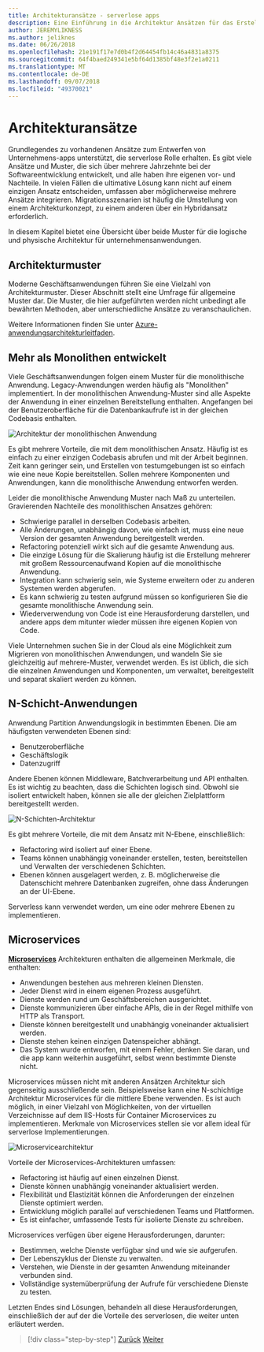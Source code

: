```yaml
---
title: Architekturansätze - serverlose apps
description: Eine Einführung in die Architektur Ansätzen für das Erstellen von Cloud-basierte unternehmensanwendungen, von N-schichtige Architekturen für die serverlose.
author: JEREMYLIKNESS
ms.author: jeliknes
ms.date: 06/26/2018
ms.openlocfilehash: 21e191f17e7d0b4f2d64454fb14c46a4831a8375
ms.sourcegitcommit: 64f4baed249341e5bf64d1385bf48e3f2e1a0211
ms.translationtype: MT
ms.contentlocale: de-DE
ms.lasthandoff: 09/07/2018
ms.locfileid: "49370021"
---
```

# <a name="architecture-approaches"></a>Architekturansätze

Grundlegendes zu vorhandenen Ansätze zum Entwerfen von Unternehmens-apps unterstützt, die serverlose Rolle erhalten. Es gibt viele Ansätze und Muster, die sich über mehrere Jahrzehnte bei der Softwareentwicklung entwickelt, und alle haben ihre eigenen vor- und Nachteile. In vielen Fällen die ultimative Lösung kann nicht auf einem einzigen Ansatz entscheiden, umfassen aber möglicherweise mehrere Ansätze integrieren. Migrationsszenarien ist häufig die Umstellung von einem Architekturkonzept, zu einem anderen über ein Hybridansatz erforderlich.

In diesem Kapitel bietet eine Übersicht über beide Muster für die logische und physische Architektur für unternehmensanwendungen.

## <a name="architecture-patterns"></a>Architekturmuster

Moderne Geschäftsanwendungen führen Sie eine Vielzahl von Architekturmuster. Dieser Abschnitt stellt eine Umfrage für allgemeine Muster dar. Die Muster, die hier aufgeführten werden nicht unbedingt alle bewährten Methoden, aber unterschiedliche Ansätze zu veranschaulichen.

Weitere Informationen finden Sie unter [Azure-anwendungsarchitekturleitfaden](https://docs.microsoft.com/azure/architecture/guide/).

## <a name="monoliths"></a>Mehr als Monolithen entwickelt

Viele Geschäftsanwendungen folgen einem Muster für die monolithische Anwendung. Legacy-Anwendungen werden häufig als "Monolithen" implementiert. In der monolithischen Anwendung-Muster sind alle Aspekte der Anwendung in einer einzelnen Bereitstellung enthalten. Angefangen bei der Benutzeroberfläche für die Datenbankaufrufe ist in der gleichen Codebasis enthalten.

![Architektur der monolithischen Anwendung](./media/monolith-architecture.png)

Es gibt mehrere Vorteile, die mit dem monolithischen Ansatz. Häufig ist es einfach zu einer einzigen Codebasis abrufen und mit der Arbeit beginnen. Zeit kann geringer sein, und Erstellen von testumgebungen ist so einfach wie eine neue Kopie bereitstellen. Sollen mehrere Komponenten und Anwendungen, kann die monolithische Anwendung entworfen werden.

Leider die monolithische Anwendung Muster nach Maß zu unterteilen. Gravierenden Nachteile des monolithischen Ansatzes gehören:

* Schwierige parallel in derselben Codebasis arbeiten.
* Alle Änderungen, unabhängig davon, wie einfach ist, muss eine neue Version der gesamten Anwendung bereitgestellt werden.
* Refactoring potenziell wirkt sich auf die gesamte Anwendung aus.
* Die einzige Lösung für die Skalierung häufig ist die Erstellung mehrerer mit großem Ressourcenaufwand Kopien auf die monolithische Anwendung.
* Integration kann schwierig sein, wie Systeme erweitern oder zu anderen Systemen werden abgerufen.
* Es kann schwierig zu testen aufgrund müssen so konfigurieren Sie die gesamte monolithische Anwendung sein.
* Wiederverwendung von Code ist eine Herausforderung darstellen, und andere apps dem mitunter wieder müssen ihre eigenen Kopien von Code.

Viele Unternehmen suchen Sie in der Cloud als eine Möglichkeit zum Migrieren von monolithischen Anwendungen, und wandeln Sie sie gleichzeitig auf mehrere-Muster, verwendet werden. Es ist üblich, die sich die einzelnen Anwendungen und Komponenten, um verwaltet, bereitgestellt und separat skaliert werden zu können.

## <a name="n-layer-applications"></a>N-Schicht-Anwendungen

Anwendung Partition Anwendungslogik in bestimmten Ebenen. Die am häufigsten verwendeten Ebenen sind:

* Benutzeroberfläche
* Geschäftslogik
* Datenzugriff

Andere Ebenen können Middleware, Batchverarbeitung und API enthalten. Es ist wichtig zu beachten, dass die Schichten logisch sind. Obwohl sie isoliert entwickelt haben, können sie alle der gleichen Zielplattform bereitgestellt werden.

![N-Schichten-Architektur](./media/n-layer-architecture.png)

Es gibt mehrere Vorteile, die mit dem Ansatz mit N-Ebene, einschließlich:

* Refactoring wird isoliert auf einer Ebene.
* Teams können unabhängig voneinander erstellen, testen, bereitstellen und Verwalten der verschiedenen Schichten.
* Ebenen können ausgelagert werden, z. B. möglicherweise die Datenschicht mehrere Datenbanken zugreifen, ohne dass Änderungen an der UI-Ebene.

Serverless kann verwendet werden, um eine oder mehrere Ebenen zu implementieren.

## <a name="microservices"></a>Microservices

**[Microservices](https://docs.microsoft.com/azure/architecture/guide/architecture-styles/microservices)**  Architekturen enthalten die allgemeinen Merkmale, die enthalten:

* Anwendungen bestehen aus mehreren kleinen Diensten.
* Jeder Dienst wird in einem eigenen Prozess ausgeführt.
* Dienste werden rund um Geschäftsbereichen ausgerichtet.
* Dienste kommunizieren über einfache APIs, die in der Regel mithilfe von HTTP als Transport.
* Dienste können bereitgestellt und unabhängig voneinander aktualisiert werden.
* Dienste stehen keinen einzigen Datenspeicher abhängt.
* Das System wurde entworfen, mit einem Fehler, denken Sie daran, und die app kann weiterhin ausgeführt, selbst wenn bestimmte Dienste nicht.

Microservices müssen nicht mit anderen Ansätzen Architektur sich gegenseitig ausschließende sein. Beispielsweise kann eine N-schichtige Architektur Microservices für die mittlere Ebene verwenden. Es ist auch möglich, in einer Vielzahl von Möglichkeiten, von der virtuellen Verzeichnisse auf dem IIS-Hosts für Container Microservices zu implementieren. Merkmale von Microservices stellen sie vor allem ideal für serverlose Implementierungen.

![Microservicearchitektur](./media/microservices-architecture.png)

Vorteile der Microservices-Architekturen umfassen:

* Refactoring ist häufig auf einen einzelnen Dienst.
* Dienste können unabhängig voneinander aktualisiert werden.
* Flexibilität und Elastizität können die Anforderungen der einzelnen Dienste optimiert werden.
* Entwicklung möglich parallel auf verschiedenen Teams und Plattformen.
* Es ist einfacher, umfassende Tests für isolierte Dienste zu schreiben.

Microservices verfügen über eigene Herausforderungen, darunter:

* Bestimmen, welche Dienste verfügbar sind und wie sie aufgerufen.
* Der Lebenszyklus der Dienste zu verwalten.
* Verstehen, wie Dienste in der gesamten Anwendung miteinander verbunden sind.
* Vollständige systemüberprüfung der Aufrufe für verschiedene Dienste zu testen.

Letzten Endes sind Lösungen, behandeln all diese Herausforderungen, einschließlich der auf der die Vorteile des serverlosen, die weiter unten erläutert werden.

>[!div class="step-by-step"]
[Zurück](index.md)
[Weiter](architecture-deployment-approaches.md)
